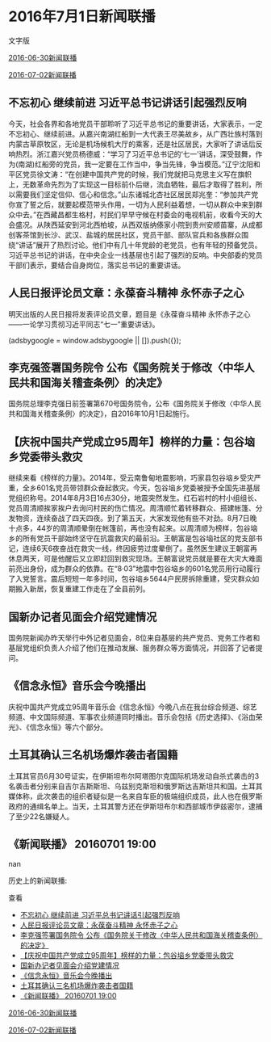 







# 2016年7月1日新闻联播
 文字版








[2016-06-30新闻联播](/xinwenlianbo/20160630)


[2016-07-02新闻联播](/xinwenlianbo/20160702)





## 不忘初心 继续前进 习近平总书记讲话引起强烈反响


今天，社会各界和各地党员干部聆听了习近平总书记的重要讲话，大家表示，一定不忘初心、继续前进。从嘉兴南湖红船到一大代表王尽美故乡，从广西壮族村落到内蒙古草原牧区，无论是机场候机大厅的乘客，还是社区居民，大家听了讲话后反响热烈。浙江嘉兴党员杨德威：“学习了习近平总书记的‘七一’讲话，深受鼓舞，作为(南湖)红船旁的党员，我一定要在工作当中，争当先锋，争当模范。”辽宁沈阳和平区党员徐文涛：“在创建中国共产党的时候，我们党就把马克思主义写在旗帜上，无数革命先烈为了实现这一目标前仆后继，流血牺牲，最后才取得了胜利，所以需要我们坚定信仰、信心和信念。”山东诸城北杏社区居民郑兆奎：“参加共产党你宣了誓之后，就要起模范带头作用，一切为人民利益着想，一切从群众中来到群众中去。”在西藏昌都生格村，村民们早早守候在村委会的电视机前，收看今天的大会盛况。从陕西延安到河北西柏坡，从西双版纳傣家小院到贵州安顺苗寨，从成都创客茶馆到长沙、武汉、盐城的居民社区，党员干部、部队官兵和各族群众围绕“讲话”展开了热烈讨论。他们中有几十年党龄的老党员，也有年轻的预备党员。习近平总书记的讲话，在中央企业一线基层也引起了强烈的反响。中央部委的党员干部们表示，要结合自身岗位，落实总书记的重要讲话。


## 人民日报评论员文章：永葆奋斗精神 永怀赤子之心


明天出版的人民日报将发表评论员文章，题目是《永葆奋斗精神 永怀赤子之心——一论学习贯彻习近平同志“七一”重要讲话》。





 (adsbygoogle = window.adsbygoogle || []).push({});

 
## 李克强签署国务院令 公布《国务院关于修改〈中华人民共和国海关稽查条例〉的决定》


国务院总理李克强日前签署第670号国务院令，公布《国务院关于修改〈中华人民共和国海关稽查条例〉的决定》，自2016年10月1日起施行。


## 【庆祝中国共产党成立95周年】榜样的力量：包谷垴乡党委带头救灾


继续来看《榜样的力量》。2014年，受云南鲁甸地震影响，巧家县包谷垴乡受灾严重，全乡601名党员带领群众奋起救灾。今天，包谷垴乡党委被授予全国先进基层党组织称号。2014年8月3日16点30分，地震突然发生。红石岩村的村小组组长、党员周清顺挨家挨户去询问村民的伤亡情况。周清顺忙着转移群众、搭建帐篷、分发物资，连续奋战了四天四夜。到了第五天，大家发现他有些不对劲。8月7日晚十点多，44岁的周清顺晕倒在帐篷前，再也没有起来。以周清顺为榜样，包谷垴乡的所有党员干部始终坚守在抗震救灾的最前沿。王朝富是包谷垴社区的党支部书记，连续6天6夜奋战在救灾一线，终因疲劳过度晕倒了。虽然医生建议王朝富再休息两天，可是他醒后又立即赶回到救灾现场。王朝富说党员就是要在大灾大难面前亮出身份，成为群众的依靠。在“8·03”地震中包谷垴乡的601名党员用行动履行了入党誓言。震后短短一年多时间，包谷垴乡5644户民房拆除重建，受灾群众如期搬入新居，恢复重建工作走在了全县前列。


## 国新办记者见面会介绍党建情况


国务院新闻办昨天举行中外记者见面会，8位来自基层的共产党员、党务工作者和基层党组织负责人介绍了他们在推动发展、服务群众等方面情况，并回答了记者提问。


## 《信念永恒》音乐会今晚播出


庆祝中国共产党成立95周年音乐会《信念永恒》今晚八点在我台综合频道、综艺频道、中文国际频道、军事农业频道同时播出。音乐会包括《历史选择》、《浴血荣光》、《信念永恒》等六个部分。


## 土耳其确认三名机场爆炸袭击者国籍


土耳其官员6月30号证实，在伊斯坦布尔阿塔图尔克国际机场发动自杀式袭击的3名袭击者分别来自吉尔吉斯斯坦、乌兹别克斯坦和俄罗斯达吉斯坦共和国。土耳其媒体称，此次袭击的组织者疑似是一名来自车臣的极端组织成员，此人也在俄罗斯政府的通缉名单上。当天，土耳其警方还在伊斯坦布尔和西部城市伊兹密尔，逮捕了至少22名嫌疑人。


## 《新闻联播》 20160701 19:00


nan






历史上的新闻联播:

 查看
 

* [不忘初心 继续前进 习近平总书记讲话引起强烈反响](#不忘初心-继续前进-习近平总书记讲话引起强烈反响)
* [人民日报评论员文章：永葆奋斗精神 永怀赤子之心](#人民日报评论员文章：永葆奋斗精神-永怀赤子之心)
* [李克强签署国务院令 公布《国务院关于修改〈中华人民共和国海关稽查条例〉的决定》](#李克强签署国务院令-公布《国务院关于修改〈中华人民共和国海关稽查条例〉的决定》)
* [【庆祝中国共产党成立95周年】榜样的力量：包谷垴乡党委带头救灾](#【庆祝中国共产党成立95周年】榜样的力量：包谷垴乡党委带头救灾)
* [国新办记者见面会介绍党建情况](#国新办记者见面会介绍党建情况)
* [《信念永恒》音乐会今晚播出](#《信念永恒》音乐会今晚播出)
* [土耳其确认三名机场爆炸袭击者国籍](#土耳其确认三名机场爆炸袭击者国籍)
* [《新闻联播》 20160701 19:00](#《新闻联播》-20160701-19-00)






[2016-06-30新闻联播](/xinwenlianbo/20160630)


[2016-07-02新闻联播](/xinwenlianbo/20160702)




